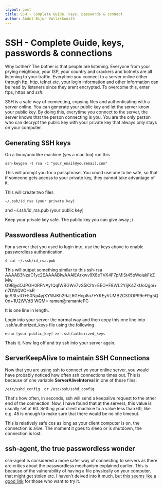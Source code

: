```yaml
---
layout: post
title: SSH - Complete Guide, keys, passwords & connect
author: Abdul Bijur Vallarkodath
---
```

# SSH - Complete Guide, keys, passwords & connections

Why bother? The bother is that people are listening. Everyone from your prying neighbour, your ISP, your country and crackers and botnets are all listening to your traffic. Everytime you connect to a server online either through ftp, http, telnet etc. your login information and other information can be read by listeners since they arent encrypted. To overcome this, enter ftps, https and *ssh*.

SSH is a safe way of connecting, copying files and authenticating with a server online. You can generate your public key and let the server know your public key. By doing this, everytime you connect to the server, the server knows that the person connecting is you. You are the only person who can decrypt the public key with your private key that always only stays on your computer. 

## Generating SSH keys

On a linux/unix like machine (yes a mac too) run this

	ssh-keygen -t rsa -C "your_email@youremail.com"

This will prompt you for a passphrase. You could use one to be safe, so that if someone gets access to your private key, they cannot take advantage of it.

This will create two files 

	~/.ssh/id_rsa (your private key) 
and 
	~/.ssh/id_rsa.pub (your public key)

Keep your private key safe. The public key you can give away ;)

## Passwordless Authentication

For a server that you used to login into, use the keys above to enable passwordless authentication.

	$ cat ~/.ssh/id_rsa.pub 

This will output something similar to this
	ssh-rsa AAAAB3NzaC1yc2EAAAABIwAAAIEArkwv9X8eTVK4F7pMlSt45pWoiakFkZMw
G9BjydOJPGH0RFNAy1QqIWBGWv7vS5K2tr+EEO+F8WL2Y/jK4ZkUoQgoi+n7DWQVOHsR ijcS3LvtO+50Np4yjXYWJKh29JL6GHcp8o7+YKEyVUMB2CSDOP99eF9g5Q0d+1U2WVdB WQM= raman@ramantePC

It is one line in length. 

Login into your server the normal way and then copy this one line into .ssh/authorized_keys file using the following

	echo [your public_key] >> .ssh/authorized_keys

Thats it. Now log off and try ssh into your server again.

## ServerKeepAlive to maintain SSH Connections

Now that you are using ssh to connect yo your online server, you would have probably noticed how often ssh connections times out. This is because of one variable **ServerAliveInterval** in one of these files:

	/etc/sshd_config  or /etc/ssh/sshd_config

That's how often, in seconds, ssh will send a keepalive request to the other end of the connection. Now, I have found that at the servers, this value is usually set at 60. Setting your client machine to a value less than 60, like e.g. 45 is enough to make sure that there would be no idle timeout. 

This is relatively safe cos as long as your client computer is on, the connection is alive. The moment it goes to sleep or is shutdown, the connection is lost.

## ssh-agent, the true passwordless wonder

ssh-agent is considered a more safer way of connecting to servers as there are critics about the passwordless mechanism explained earlier. This is because of the vulnerability of having a file physically on your computer, that might get stolen etc. I haven't  delved into it much, but [this seems like a good link](http://mah.everybody.org/docs/ssh) for those who want to try it.
